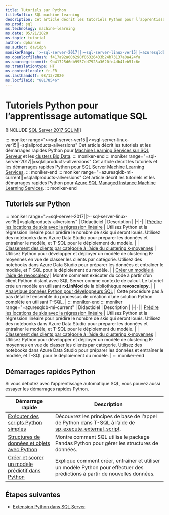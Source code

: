 ```yaml
---
title: Tutoriels sur Python
titleSuffix: SQL machine learning
description: Cet article décrit les tutoriels Python pour l’apprentissage automatique SQL. Découvrez comment exécuter des scripts et générer des modèles de Machine Learning.
ms.prod: sql
ms.technology: machine-learning
ms.date: 05/21/2020
ms.topic: tutorial
author: dphansen
ms.author: davidph
monikerRange: '>=sql-server-2017||>=sql-server-linux-ver15||=azuresqldb-mi-current||=sqlallproducts-allversions'
ms.openlocfilehash: f417a92a00b290f06326433b24b73137a0a424fa
ms.sourcegitcommit: 9b41725d6db9957dd7928a3620fe4db41eb51c6e
ms.translationtype: HT
ms.contentlocale: fr-FR
ms.lasthandoff: 08/13/2020
ms.locfileid: "88178546"
---
```

# <a name="python-tutorials-for-sql-machine-learning"></a>Tutoriels Python pour l’apprentissage automatique SQL
[!INCLUDE [SQL Server 2017 SQL MI](../../includes/applies-to-version/sqlserver2017-asdbmi.md)]

::: moniker range=">=sql-server-ver15||>=sql-server-linux-ver15||=sqlallproducts-allversions"
Cet article décrit les tutoriels et les démarrages rapides Python pour [Machine Learning Services sur SQL Serveur](../sql-server-machine-learning-services.md) et les [clusters Big Data](../../big-data-cluster/machine-learning-services.md).
::: moniker-end
::: moniker range="=sql-server-2017||=sqlallproducts-allversions"
Cet article décrit les tutoriels et les démarrages rapides Python pour [SQL Server Machine Learning Services](../sql-server-machine-learning-services.md).
::: moniker-end
::: moniker range="=azuresqldb-mi-current||=sqlallproducts-allversions"
Cet article décrit les tutoriels et les démarrages rapides Python pour [Azure SQL Managed Instance Machine Learning Services](/azure/azure-sql/managed-instance/machine-learning-services-overview).
::: moniker-end

<a name="bkmk_pythontutorials"></a>

## <a name="python-tutorials"></a>Tutoriels sur Python

::: moniker range=">=sql-server-2017||>=sql-server-linux-ver15||=sqlallproducts-allversions"
| Didacticiel | Description |
|-|-|
| [Prédire les locations de skis avec la régression linéaire](python-ski-rental-linear-regression.md) | Utilisez Python et la régression linéaire pour prédire le nombre de skis qui seront loués. Utilisez des notebooks dans Azure Data Studio pour préparer les données et entraîner le modèle, et T-SQL pour le déploiement du modèle. |
| [Classement des clients par catégorie à l’aide du clustering k-moyennes](python-clustering-model.md) | Utilisez Python pour développer et déployer un modèle de clustering K-moyennes en vue de classer les clients par catégorie. Utilisez des notebooks dans Azure Data Studio pour préparer les données et entraîner le modèle, et T-SQL pour le déploiement du modèle. |
| [Créer un modèle à l’aide de revoscalepy](use-python-revoscalepy-to-create-model.md) | Montre comment exécuter du code à partir d’un client Python distant avec SQL Server comme contexte de calcul. Le tutoriel crée un modèle en utilisant **rxLinMod** de la bibliothèque **revoscalepy**. |
| [Analytique données Python pour développeurs SQL](python-taxi-classification-introduction.md) | Cette procédure pas à pas détaille l’ensemble du processus de création d’une solution Python complète en utilisant T-SQL. |
::: moniker-end
::: moniker range="=azuresqldb-mi-current"
| Didacticiel | Description |
|-|-|
| [Prédire les locations de skis avec la régression linéaire](python-ski-rental-linear-regression.md) | Utilisez Python et la régression linéaire pour prédire le nombre de skis qui seront loués. Utilisez des notebooks dans Azure Data Studio pour préparer les données et entraîner le modèle, et T-SQL pour le déploiement du modèle. |
| [Classement des clients par catégorie à l’aide du clustering k-moyennes](python-clustering-model.md) | Utilisez Python pour développer et déployer un modèle de clustering K-moyennes en vue de classer les clients par catégorie. Utilisez des notebooks dans Azure Data Studio pour préparer les données et entraîner le modèle, et T-SQL pour le déploiement du modèle. |
::: moniker-end

## <a name="python-quickstarts"></a>Démarrages rapides Python

Si vous débutez avec l’apprentissage automatique SQL, vous pouvez aussi essayer les démarrages rapides Python.

| Démarrage rapide | Description |
|-|-|
| [Exécuter des scripts Python simples](quickstart-python-create-script.md) | Découvrez les principes de base de l’appel de Python dans T-SQL à l’aide de [sp_execute_external_script](../../relational-databases/system-stored-procedures/sp-execute-external-script-transact-sql.md). |
| [Structures de données et objets avec Python](quickstart-python-data-structures.md) | Montre comment SQL utilise le package Pandas Python pour gérer les structures de données. |
| [Créer et scorer un modèle prédictif dans Python](quickstart-python-train-score-model.md) | Explique comment créer, entraîner et utiliser un modèle Python pour effectuer des prédictions à partir de nouvelles données. |

## <a name="next-steps"></a>Étapes suivantes

+ [Extension Python dans SQL Server](../concepts/extension-python.md)
